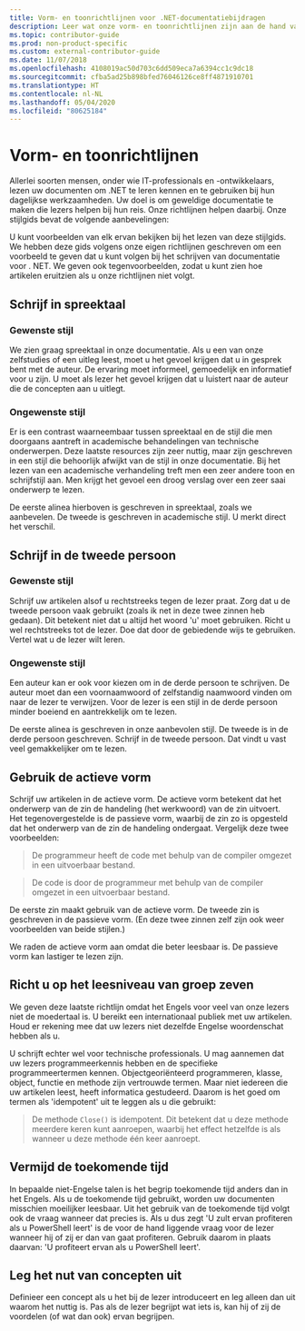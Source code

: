 ```yaml
---
title: Vorm- en toonrichtlijnen voor .NET-documentatiebijdragen
description: Leer wat onze vorm- en toonrichtlijnen zijn aan de hand van voorbeelden van onze stijl in vergelijking met voorbeelden die niet aan onze richtlijnen voldoen.
ms.topic: contributor-guide
ms.prod: non-product-specific
ms.custom: external-contributor-guide
ms.date: 11/07/2018
ms.openlocfilehash: 4108019ac50d703c6dd509eca7a6394cc1c9dc18
ms.sourcegitcommit: cfba5ad25b898bfed76046126ce8ff4871910701
ms.translationtype: HT
ms.contentlocale: nl-NL
ms.lasthandoff: 05/04/2020
ms.locfileid: "80625184"
---
```

# <a name="voice-and-tone-guidelines"></a>Vorm- en toonrichtlijnen

Allerlei soorten mensen, onder wie IT-professionals en -ontwikkelaars, lezen uw documenten om .NET te leren kennen en te gebruiken bij hun dagelijkse werkzaamheden. Uw doel is om geweldige documentatie te maken die lezers helpen bij hun reis. Onze richtlijnen helpen daarbij. Onze stijlgids bevat de volgende aanbevelingen:

U kunt voorbeelden van elk ervan bekijken bij het lezen van deze stijlgids. We hebben deze gids volgens onze eigen richtlijnen geschreven om een voorbeeld te geven dat u kunt volgen bij het schrijven van documentatie voor . NET. We geven ook tegenvoorbeelden, zodat u kunt zien hoe artikelen eruitzien als u onze richtlijnen niet volgt.

## <a name="use-a-conversational-tone"></a>Schrijf in spreektaal

### <a name="appropriate-style"></a>Gewenste stijl

We zien graag spreektaal in onze documentatie. Als u een van onze zelfstudies of een uitleg leest, moet u het gevoel krijgen dat u in gesprek bent met de auteur. De ervaring moet informeel, gemoedelijk en informatief voor u zijn. U moet als lezer het gevoel krijgen dat u luistert naar de auteur die de concepten aan u uitlegt.

### <a name="inappropriate-style"></a>Ongewenste stijl

Er is een contrast waarneembaar tussen spreektaal en de stijl die men doorgaans aantreft in academische behandelingen van technische onderwerpen. Deze laatste resources zijn zeer nuttig, maar zijn geschreven in een stijl die behoorlijk afwijkt van de stijl in onze documentatie. Bij het lezen van een academische verhandeling treft men een zeer andere toon en schrijfstijl aan. Men krijgt het gevoel een droog verslag over een zeer saai onderwerp te lezen.  

De eerste alinea hierboven is geschreven in spreektaal, zoals we aanbevelen. De tweede is geschreven in academische stijl. U merkt direct het verschil. 

## <a name="write-in-second-person"></a>Schrijf in de tweede persoon

### <a name="appropriate-style"></a>Gewenste stijl

Schrijf uw artikelen alsof u rechtstreeks tegen de lezer praat. Zorg dat u de tweede persoon vaak gebruikt (zoals ik net in deze twee zinnen heb gedaan). Dit betekent niet dat u altijd het woord 'u' moet gebruiken. Richt u wel rechtstreeks tot de lezer. Doe dat door de gebiedende wijs te gebruiken. Vertel wat u de lezer wilt leren.

### <a name="inappropriate-style"></a>Ongewenste stijl

Een auteur kan er ook voor kiezen om in de derde persoon te schrijven. De auteur moet dan een voornaamwoord of zelfstandig naamwoord vinden om naar de lezer te verwijzen. Voor de lezer is een stijl in de derde persoon minder boeiend en aantrekkelijk om te lezen.

De eerste alinea is geschreven in onze aanbevolen stijl. De tweede is in de derde persoon geschreven. Schrijf in de tweede persoon. Dat vindt u vast veel gemakkelijker om te lezen.

## <a name="use-active-voice"></a>Gebruik de actieve vorm

Schrijf uw artikelen in de actieve vorm. De actieve vorm betekent dat het onderwerp van de zin de handeling (het werkwoord) van de zin uitvoert. Het tegenovergestelde is de passieve vorm, waarbij de zin zo is opgesteld dat het onderwerp van de zin de handeling ondergaat. Vergelijk deze twee voorbeelden:

>De programmeur heeft de code met behulp van de compiler omgezet in een uitvoerbaar bestand.

>De code is door de programmeur met behulp van de compiler omgezet in een uitvoerbaar bestand.

De eerste zin maakt gebruik van de actieve vorm. De tweede zin is geschreven in de passieve vorm. (En deze twee zinnen zelf zijn ook weer voorbeelden van beide stijlen.)

We raden de actieve vorm aan omdat die beter leesbaar is. De passieve vorm kan lastiger te lezen zijn.

## <a name="target-a-fifth-grade-reading-level"></a>Richt u op het leesniveau van groep zeven

We geven deze laatste richtlijn omdat het Engels voor veel van onze lezers niet de moedertaal is. U bereikt een internationaal publiek met uw artikelen. Houd er rekening mee dat uw lezers niet dezelfde Engelse woordenschat hebben als u.

U schrijft echter wel voor technische professionals. U mag aannemen dat uw lezers programmeerkennis hebben en de specifieke programmeertermen kennen. Objectgeoriënteerd programmeren, klasse, object, functie en methode zijn vertrouwde termen. Maar niet iedereen die uw artikelen leest, heeft informatica gestudeerd. Daarom is het goed om termen als 'idempotent' uit te leggen als u die gebruikt:

>De methode `Close()` is idempotent. Dit betekent dat u deze methode meerdere keren kunt aanroepen, waarbij het effect hetzelfde is als wanneer u deze methode één keer aanroept.

## <a name="avoid-future-tense"></a>Vermijd de toekomende tijd

In bepaalde niet-Engelse talen is het begrip toekomende tijd anders dan in het Engels. Als u de toekomende tijd gebruikt, worden uw documenten misschien moeilijker leesbaar. Uit het gebruik van de toekomende tijd volgt ook de vraag wanneer dat precies is. Als u dus zegt 'U zult ervan profiteren als u PowerShell leert' is de voor de hand liggende vraag voor de lezer wanneer hij of zij er dan van gaat profiteren. Gebruik daarom in plaats daarvan: 'U profiteert ervan als u PowerShell leert'.

## <a name="what-is-it---so-what"></a>Leg het nut van concepten uit

Definieer een concept als u het bij de lezer introduceert en leg alleen dan uit waarom het nuttig is. Pas als de lezer begrijpt wat iets is, kan hij of zij de voordelen (of wat dan ook) ervan begrijpen.
